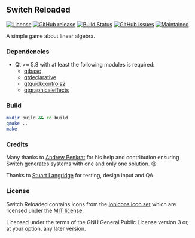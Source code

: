 ## Switch Reloaded

[![License](https://img.shields.io/badge/license-GPLv3.0-blue.svg)](https://www.gnu.org/licenses/gpl-3.0.html)
[![GitHub release](https://img.shields.io/github/release/tim-sueberkrueb/switch-reloaded.svg)](https://github.com/tim-sueberkrueb/switch-reloaded/releases)
[![Build Status](https://travis-ci.org/tim-sueberkrueb/switch-reloaded.svg?branch=develop)](https://travis-ci.org/tim-sueberkrueb/switch-reloaded)
[![GitHub issues](https://img.shields.io/github/issues/tim-sueberkrueb/switch-reloaded.svg)](https://github.com/tim-sueberkrueb/switch-reloaded/issues)
[![Maintained](https://img.shields.io/maintenance/yes/2017.svg)](https://github.com/tim-sueberkrueb/switch-reloaded/commits/develop)

A simple game about linear algebra.

### Dependencies
* Qt >= 5.8 with at least the following modules is required:
    * [qtbase](http://code.qt.io/cgit/qt/qtbase.git)
    * [qtdeclarative](http://code.qt.io/cgit/qt/qtdeclarative.git)
    * [qtquickcontrols2](http://code.qt.io/cgit/qt/qtquickcontrols2.git/)
    * [qtgraphicaleffects](http://code.qt.io/cgit/qt/qtgraphicaleffects.git)

### Build

```sh
mkdir build && cd build
qmake ..
make
```

### Credits
Many thanks to [Andrew Penkrat](https://github.com/aldrog) for his help and contribution ensuring Switch generates systems with one and only one solution. :wink:

Thanks to [Stuart Langridge](https://github.com/stuartlangridge) for testing, design input and QA.

### License
Switch Reloaded contains icons from the [Ionicons icon set](https://github.com/driftyco/ionicons) which are licensed under the [MIT license](res/icons/LICENSE.MIT).

Licensed under the terms of the GNU General Public License version 3 or, at your option, any later version.

